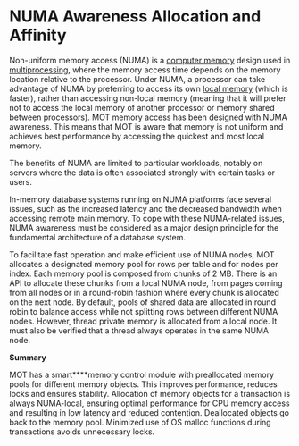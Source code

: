 # NUMA Awareness Allocation and Affinity<a name="EN-US_TOPIC_0257867436"></a>

Non-uniform memory access \(NUMA\) is a  [computer memory](https://en.wikipedia.org/wiki/Computer_storage)  design used in  [multiprocessing](https://en.wikipedia.org/wiki/Multiprocessing), where the memory access time depends on the memory location relative to the processor. Under NUMA, a processor can take advantage of NUMA by preferring to access its own  [local memory](https://en.wikipedia.org/wiki/Local_memory)  \(which is faster\), rather than accessing non-local memory \(meaning that it will prefer not to access the local memory of another processor or memory shared between processors\). MOT memory access has been designed with NUMA awareness. This means that MOT is aware that memory is not uniform and achieves best performance by accessing the quickest and most local memory.

The benefits of NUMA are limited to particular workloads, notably on servers where the data is often associated strongly with certain tasks or users.

In-memory database systems running on NUMA platforms face several issues, such as the increased latency and the decreased bandwidth when accessing remote main memory. To cope with these NUMA-related issues, NUMA awareness must be considered as a major design principle for the fundamental architecture of a database system.

To facilitate fast operation and make efficient use of NUMA nodes, MOT allocates a designated memory pool for rows per table and for nodes per index. Each memory pool is composed from chunks of 2 MB. There is an API to allocate these chunks from a local NUMA node, from pages coming from all nodes or in a round-robin fashion where every chunk is allocated on the next node. By default, pools of shared data are allocated in round robin to balance access while not splitting rows between different NUMA nodes. However, thread private memory is allocated from a local node. It must also be verified that a thread always operates in the same NUMA node.

**Summary**

MOT has a smart****memory control module with preallocated memory pools for different memory objects. This improves performance, reduces locks and ensures stability. Allocation of memory objects for a transaction is always NUMA-local, ensuring optimal performance for CPU memory access and resulting in low latency and reduced contention. Deallocated objects go back to the memory pool. Minimized use of OS malloc functions during transactions avoids unnecessary locks.

